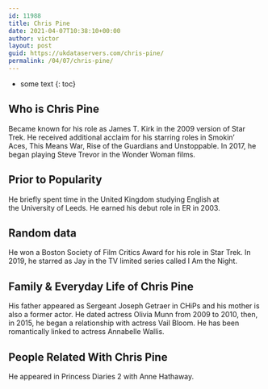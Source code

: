 ```yaml
---
id: 11988
title: Chris Pine
date: 2021-04-07T10:38:10+00:00
author: victor
layout: post
guid: https://ukdataservers.com/chris-pine/
permalink: /04/07/chris-pine/
---
```


* some text
{: toc}


## Who is Chris Pine



Became known for his role as James T. Kirk in the 2009 version of Star Trek. He received additional acclaim for his starring roles in Smokin&#8217; Aces, This Means War, Rise of the Guardians and Unstoppable. In 2017, he began playing Steve Trevor in the Wonder Woman films. 

                
                
                
## Prior to Popularity



He briefly spent time in the United Kingdom studying English at the University of Leeds. He earned his debut role in ER in 2003. 

                
                
                
## Random data



He won a Boston Society of Film Critics Award for his role in Star Trek. In 2019, he starred as Jay in the TV limited series called I Am the Night.

                
                
                
## Family & Everyday Life of Chris Pine



His father appeared as Sergeant Joseph Getraer in CHiPs and his mother is also a former actor. He dated actress Olivia Munn from 2009 to 2010, then, in 2015, he began a relationship with actress Vail Bloom. He has been romantically linked to actress Annabelle Wallis.

                
                
                
## People Related With Chris Pine



He appeared in Princess Diaries 2 with Anne Hathaway.

                
              
            
          
          
          